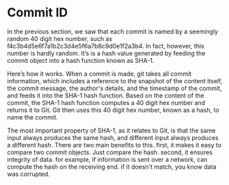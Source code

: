 # Commit ID

In the previous section, we saw that each commit is named by a seemingly random 40 digit hex number, such as f4c3b4d5e6f7a1b2c3d4e5f6a7b8c9d0e1f2a3b4. In fact, however, this number is hardly random. It’s is a hash value generated by feeding the commit object into a hash function known as SHA-1.  


Here’s how it works. When a commit is made, git takes all commit information, which includes a reference to the snapshot of the content itself, the commit message, the author's details, and the timestamp of the commit, and feeds it into the SHA-1 hash function. Based on the content of the commit, the SHA-1 hash function computes a 40 digit hex number and returns it to Git. Git then uses this 40 digit hex number, known as a hash, to name the commit. 

The most important property of SHA-1, as it relates to Git, is that the same input always produces the same hash, and different input always produces a different hash. There are two main benefits to this. first, it makes it easy to compare two commit objects. Just compare the hash. second, it ensures integrity of data. for example, if information is sent over a network, can compute the hash on the receiving end. if it doesn't match, you know data was corrupted. 